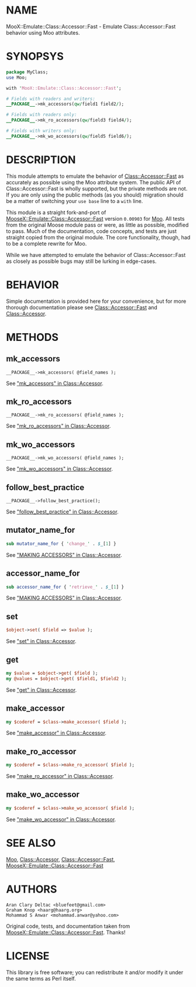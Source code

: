 # NAME

MooX::Emulate::Class::Accessor::Fast - Emulate Class::Accessor::Fast behavior using Moo attributes.

# SYNOPSYS

```perl
package MyClass;
use Moo;

with 'MooX::Emulate::Class::Accessor::Fast';

# Fields with readers and writers:
__PACKAGE__->mk_accessors(qw/field1 field2/);

# Fields with readers only:
__PACKAGE__->mk_ro_accessors(qw/field3 field4/);

# Fields with writers only:
__PACKAGE__->mk_wo_accessors(qw/field5 field6/);
```

# DESCRIPTION

This module attempts to emulate the behavior of [Class::Accessor::Fast](https://metacpan.org/pod/Class%3A%3AAccessor%3A%3AFast) as
accurately as possible using the Moo attribute system. The public API of
Class::Accessor::Fast is wholly supported, but the private methods are not.
If you are only using the public methods (as you should) migration should be a
matter of switching your `use base` line to a `with` line.

This module is a straight fork-and-port of [MooseX::Emulate::Class::Accessor::Fast](https://metacpan.org/pod/MooseX%3A%3AEmulate%3A%3AClass%3A%3AAccessor%3A%3AFast)
version `0.00903` for [Moo](https://metacpan.org/pod/Moo).  All tests from the original Moose module pass or
were, as little as possible, modified to pass.  Much of the documentation, code
concepts, and tests are just straight copied from the original module.  The core
functionality, though, had to be a complete rewrite for Moo.

While we have attempted to emulate the behavior of Class::Accessor::Fast as closely
as possible bugs may still be lurking in edge-cases.

# BEHAVIOR

Simple documentation is provided here for your convenience, but for more thorough
documentation please see [Class::Accessor::Fast](https://metacpan.org/pod/Class%3A%3AAccessor%3A%3AFast) and [Class::Accessor](https://metacpan.org/pod/Class%3A%3AAccessor).

# METHODS

## mk\_accessors

```
__PACKAGE__->mk_accessors( @field_names );
```

See ["mk\_accessors" in Class::Accessor](https://metacpan.org/pod/Class%3A%3AAccessor#mk_accessors).

## mk\_ro\_accessors

```
__PACKAGE__->mk_ro_accessors( @field_names );
```

See ["mk\_ro\_accessors" in Class::Accessor](https://metacpan.org/pod/Class%3A%3AAccessor#mk_ro_accessors).

## mk\_wo\_accessors

```
__PACKAGE__->mk_wo_accessors( @field_names );
```

See ["mk\_wo\_accessors" in Class::Accessor](https://metacpan.org/pod/Class%3A%3AAccessor#mk_wo_accessors).

## follow\_best\_practice

```
__PACKAGE__->follow_best_practice();
```

See ["follow\_best\_practice" in Class::Accessor](https://metacpan.org/pod/Class%3A%3AAccessor#follow_best_practice).

## mutator\_name\_for

```perl
sub mutator_name_for { 'change_' . $_[1] }
```

See ["MAKING ACCESSORS" in Class::Accessor](https://metacpan.org/pod/Class%3A%3AAccessor#MAKING-ACCESSORS).

## accessor\_name\_for

```perl
sub accessor_name_for { 'retrieve_' . $_[1] }
```

See ["MAKING ACCESSORS" in Class::Accessor](https://metacpan.org/pod/Class%3A%3AAccessor#MAKING-ACCESSORS).

## set

```perl
$object->set( $field => $value );
```

See ["set" in Class::Accessor](https://metacpan.org/pod/Class%3A%3AAccessor#set).

## get

```perl
my $value = $object->get( $field );
my @values = $object->get( $field1, $field2 );
```

See ["get" in Class::Accessor](https://metacpan.org/pod/Class%3A%3AAccessor#get).

## make\_accessor

```perl
my $coderef = $class->make_accessor( $field );
```

See ["make\_accessor" in Class::Accessor](https://metacpan.org/pod/Class%3A%3AAccessor#make_accessor).

## make\_ro\_accessor

```perl
my $coderef = $class->make_ro_accessor( $field );
```

See ["make\_ro\_accessor" in Class::Accessor](https://metacpan.org/pod/Class%3A%3AAccessor#make_ro_accessor).

## make\_wo\_accessor

```perl
my $coderef = $class->make_wo_accessor( $field );
```

See ["make\_wo\_accessor" in Class::Accessor](https://metacpan.org/pod/Class%3A%3AAccessor#make_wo_accessor).

# SEE ALSO

[Moo](https://metacpan.org/pod/Moo), [Class::Accessor](https://metacpan.org/pod/Class%3A%3AAccessor), [Class::Accessor::Fast](https://metacpan.org/pod/Class%3A%3AAccessor%3A%3AFast),
[MooseX::Emulate::Class::Accessor::Fast](https://metacpan.org/pod/MooseX%3A%3AEmulate%3A%3AClass%3A%3AAccessor%3A%3AFast)

# AUTHORS

```
Aran Clary Deltac <bluefeet@gmail.com>
Graham Knop <haarg@haarg.org>
Mohammad S Anwar <mohammad.anwar@yahoo.com>
```

Original code, tests, and documentation taken from
[MooseX::Emulate::Class::Accessor::Fast](https://metacpan.org/pod/MooseX%3A%3AEmulate%3A%3AClass%3A%3AAccessor%3A%3AFast).  Thanks!

# LICENSE

This library is free software; you can redistribute it and/or modify
it under the same terms as Perl itself.
